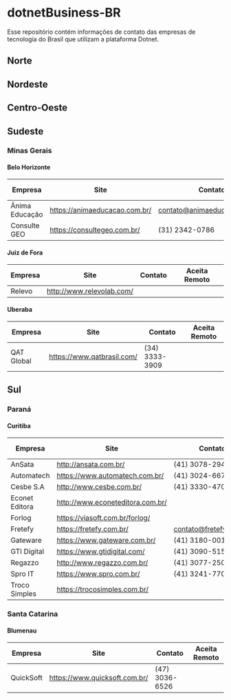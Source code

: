 # dotnetBusiness-BR
Esse repositório contém informações de contato das empresas de tecnologia do Brasil que utilizam a plataforma Dotnet.

## Norte

## Nordeste

## Centro-Oeste

## Sudeste

### Minas Gerais

#### Belo Horizonte

Empresa | Site | Contato | Aceita Remoto
 --- | --- | --- | --- 
Ânima Educação | https://animaeducacao.com.br/ | contato@animaeducacao.com.br | 
Consulte GEO | https://consultegeo.com.br/ | (31) 2342-0786  | 

#### Juiz de Fora

Empresa | Site | Contato | Aceita Remoto
 --- | --- | --- | --- 
Relevo | http://www.relevolab.com/  |  | 

#### Uberaba

Empresa | Site | Contato | Aceita Remoto
 --- | --- | --- | --- 
QAT Global | https://www.qatbrasil.com/  | (34) 3333-3909 |

## Sul

### Paraná

#### Curitiba

Empresa | Site | Contato | Aceita Remoto
 --- | --- | --- | --- 
AnSata | http://ansata.com.br/ | (41) 3078-2940 |
Automatech | https://www.automatech.com.br/ | (41) 3024-6675 |
Cesbe S.A | http://www.cesbe.com.br/ | (41) 3330-4700 |
Econet Editora | http://www.econeteditora.com.br/ |  |
Forlog | https://viasoft.com.br/forlog/ | |
Fretefy | https://fretefy.com.br/ | contato@fretefy.com.br |
Gateware | https://www.gateware.com.br/ | (41) 3180-0019 |
GTI Digital | https://www.gtidigital.com/ | (41) 3090-5151 |
Regazzo | http://www.regazzo.com.br/ | (41) 3077-2509 |
Spro IT | https://www.spro.com.br/ | (41) 3241-7700 |
Troco Simples | https://trocosimples.com.br/ | |

### Santa Catarina

#### Blumenau

Empresa | Site | Contato | Aceita Remoto
 --- | --- | --- | --- 
QuickSoft | https://www.quicksoft.com.br/ | (47) 3036-6526 |
